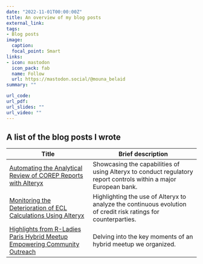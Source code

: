 ```yaml
---
date: "2022-11-01T00:00:00Z"
title: An overview of my blog posts
external_link: 
tags:
- Blog posts
image: 
  caption: 
  focal_point: Smart
links:
- icon: mastodon
  icon_pack: fab
  name: Follow
  url: https://mastodon.social/@mouna_belaid
summary: ""

url_code: 
url_pdf: 
url_slides: ""
url_video: ""
---
```


## A list of the blog posts I wrote

| Title  | Brief description |
|---|---|
| [Automating the Analytical Review of COREP Reports with Alteryx](https://community.alteryx.com/t5/Engine-Works/Automating-the-Analytical-Review-of-COREP-Reports-with-Alteryx/ba-p/1029142) | Showcasing the capabilities of using Alteryx to conduct regulatory report controls within a major European bank. |
| [Monitoring the Deterioration of ECL Calculations Using Alteryx](https://community.alteryx.com/t5/Engine-Works/Monitoring-the-Deterioration-of-ECL-Calculations-Using-Alteryx/ba-p/1032864?apid=0012R000025F3jwQAC&crp=0032R00002CVqsoQAD&prid=0032R00002CVqsoQAD&utm_medium=pn_prime_analytics_sas&utm_source=partner_generated) | Highlighting the use of Alteryx to analyze the continuous evolution of credit risk ratings for counterparties. |
| [Highlights from R-Ladies Paris Hybrid Meetup Empowering Community Outreach](https://www.r-consortium.org/blog/2023/11/16/highlights-from-r-ladies-paris-hybrid-meetup-empowering-community-outreach) | Delving into the key moments of an hybrid meetup we organized. |